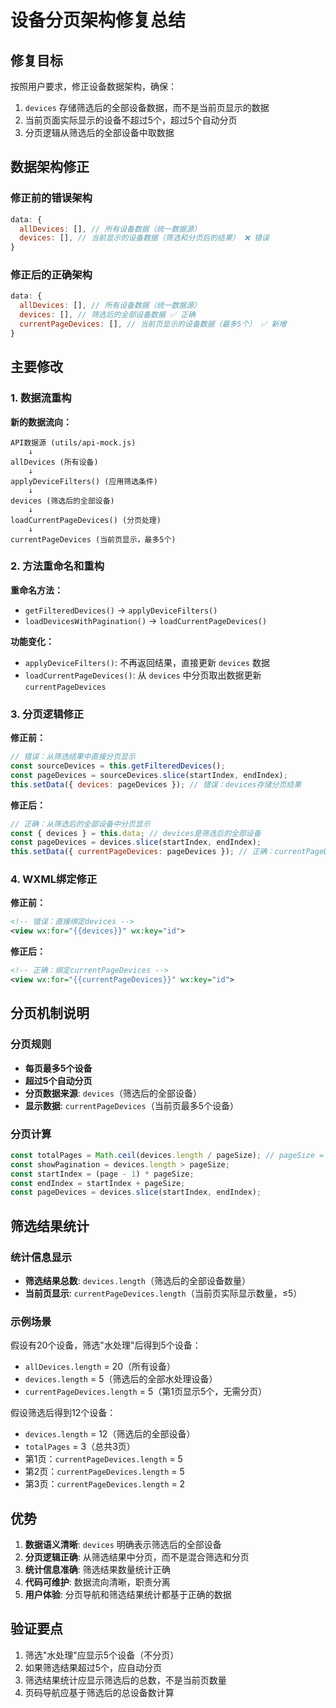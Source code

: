 # 设备分页架构修复总结

## 修复目标

按照用户要求，修正设备数据架构，确保：
1. `devices` 存储筛选后的全部设备数据，而不是当前页显示的数据
2. 当前页面实际显示的设备不超过5个，超过5个自动分页
3. 分页逻辑从筛选后的全部设备中取数据

## 数据架构修正

### 修正前的错误架构
```javascript
data: {
  allDevices: [], // 所有设备数据（统一数据源）
  devices: [], // 当前显示的设备数据（筛选和分页后的结果） ❌ 错误
}
```

### 修正后的正确架构
```javascript
data: {
  allDevices: [], // 所有设备数据（统一数据源）
  devices: [], // 筛选后的全部设备数据 ✅ 正确
  currentPageDevices: [], // 当前页显示的设备数据（最多5个） ✅ 新增
}
```

## 主要修改

### 1. 数据流重构

**新的数据流向：**
```
API数据源 (utils/api-mock.js)
    ↓
allDevices (所有设备)
    ↓
applyDeviceFilters() (应用筛选条件)
    ↓
devices (筛选后的全部设备)
    ↓
loadCurrentPageDevices() (分页处理)
    ↓
currentPageDevices (当前页显示，最多5个)
```

### 2. 方法重命名和重构

**重命名方法：**
- `getFilteredDevices()` → `applyDeviceFilters()`
- `loadDevicesWithPagination()` → `loadCurrentPageDevices()`

**功能变化：**
- `applyDeviceFilters()`: 不再返回结果，直接更新 `devices` 数据
- `loadCurrentPageDevices()`: 从 `devices` 中分页取出数据更新 `currentPageDevices`

### 3. 分页逻辑修正

**修正前：**
```javascript
// 错误：从筛选结果中直接分页显示
const sourceDevices = this.getFilteredDevices();
const pageDevices = sourceDevices.slice(startIndex, endIndex);
this.setData({ devices: pageDevices }); // 错误：devices存储分页结果
```

**修正后：**
```javascript
// 正确：从筛选后的全部设备中分页显示
const { devices } = this.data; // devices是筛选后的全部设备
const pageDevices = devices.slice(startIndex, endIndex);
this.setData({ currentPageDevices: pageDevices }); // 正确：currentPageDevices存储分页结果
```

### 4. WXML绑定修正

**修正前：**
```xml
<!-- 错误：直接绑定devices -->
<view wx:for="{{devices}}" wx:key="id">
```

**修正后：**
```xml
<!-- 正确：绑定currentPageDevices -->
<view wx:for="{{currentPageDevices}}" wx:key="id">
```

## 分页机制说明

### 分页规则
- **每页最多5个设备**
- **超过5个自动分页**
- **分页数据来源**: `devices`（筛选后的全部设备）
- **显示数据**: `currentPageDevices`（当前页最多5个设备）

### 分页计算
```javascript
const totalPages = Math.ceil(devices.length / pageSize); // pageSize = 5
const showPagination = devices.length > pageSize;
const startIndex = (page - 1) * pageSize;
const endIndex = startIndex + pageSize;
const pageDevices = devices.slice(startIndex, endIndex);
```

## 筛选结果统计

### 统计信息显示
- **筛选结果总数**: `devices.length`（筛选后的全部设备数量）
- **当前页显示**: `currentPageDevices.length`（当前页实际显示数量，≤5）

### 示例场景
假设有20个设备，筛选"水处理"后得到5个设备：
- `allDevices.length` = 20（所有设备）
- `devices.length` = 5（筛选后的全部水处理设备）
- `currentPageDevices.length` = 5（第1页显示5个，无需分页）

假设筛选后得到12个设备：
- `devices.length` = 12（筛选后的全部设备）
- `totalPages` = 3（总共3页）
- 第1页：`currentPageDevices.length` = 5
- 第2页：`currentPageDevices.length` = 5  
- 第3页：`currentPageDevices.length` = 2

## 优势

1. **数据语义清晰**: `devices` 明确表示筛选后的全部设备
2. **分页逻辑正确**: 从筛选结果中分页，而不是混合筛选和分页
3. **统计信息准确**: 筛选结果数量统计正确
4. **代码可维护**: 数据流向清晰，职责分离
5. **用户体验**: 分页导航和筛选结果统计都基于正确的数据

## 验证要点

1. 筛选"水处理"应显示5个设备（不分页）
2. 如果筛选结果超过5个，应自动分页
3. 筛选结果统计应显示筛选后的总数，不是当前页数量
4. 页码导航应基于筛选后的总设备数计算
